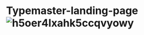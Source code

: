 # Typemaster-landing-page![h5oer4lxahk5ccqvyowy](https://user-images.githubusercontent.com/110342939/232132123-52540331-7ee5-4770-a9ed-0926ac357a0a.jpg)
